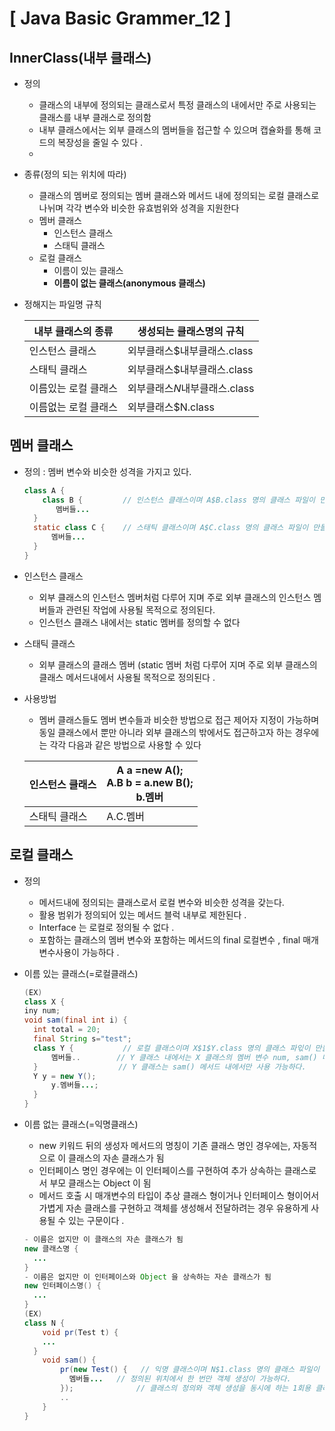 # [ Java Basic Grammer_12 ]

## InnerClass(내부 클래스)

- 정의

  - 클래스의 내부에 정의되는 클래스로서 특정 클래스의 내에서만 주로 사용되는 클래스를 내부 클래스로 정의함
  - 내부 클래스에서는 외부 클래스의 멤버들을 접근할 수 있으며 캡슐화를 통해 코드의 복장성을 줄일 수 있다 .
  - 

- 종류(정의 되는 위치에 따라)

  - 클래스의 멤버로 정의되는 멤버 클래스와 메서드 내에 정의되는 로컬 클래스로 나뉘며 각각 변수와 비슷한 유효범위와 성격을 지원한다
  - 멤버 클래스
    - 인스턴스 클래스
    - 스태틱 클래스
  - 로컬 클래스
    - 이름이 있는 클래스
    - **이름이 없는 클래스(anonymous 클래스)**

- 정해지는 파일명 규칙

  | 내부 클래스의 종류   | 생성되는 클래스명의 규칙      |
  | -------------------- | ----------------------------- |
  | 인스턴스 클래스      | 외부클래스$내부클래스.class   |
  | 스태틱 클래스        | 외부클래스$내부클래스.class   |
  | 이름있는 로컬 클래스 | 외부클래스$N$내부클래스.class |
  | 이름없는 로컬 클래스 | 외부클래스$N.class            |

## 멤버 클래스

- 정의 : 멤버 변수와 비슷한 성격을 가지고 있다.

  ```java
  class A {
      class B {			// 인스턴스 클래스이며 A$B.class 명의 클래스 파일이 만들어진다
     	 멤버들...
  	}
  	static class C {	// 스태틱 클래스이며 A$C.class 명의 클래스 파일이 만들어진다
  		멤버들...
  	}
  }
  ```

- 인스턴스 클래스

  - 외부 클래스의 인스턴스 멤버처럼 다루어 지며 주로 외부 클래스의 인스턴스 멤버들과 관련된 작업에 사용될 목적으로 정의된다.
  - 인스턴스 클래스 내에서는 static 멤버를 정의할 수 없다

- 스태틱 클래스

  - 외부 클래스의 클래스 멤버 (static 멤버 처럼 다루어 지며 주로 외부 클래스의 클래스 메서드내에서 사용될 목적으로 정의된다 .

- 사용방법

  - 멤버 클래스들도 멤버 변수들과 비슷한 방법으로 접근 제어자 지정이 가능하며 동일 클래스에서 뿐만 아니라 외부 클래스의 밖에서도 접근하고자 하는 경우에는 각각 다음과 같은 방법으로 사용할 수 있다

  | 인스턴스 클래스 | A a =new A();<br />A.B b = a.new B();<br/>b.멤버 |
  | --------------- | ------------------------------------------------ |
  | 스태틱 클래스   | A.C.멤버                                         |

## 로컬 클래스

- 정의

  - 메서드내에 정의되는 클래스로서 로컬 변수와 비슷한 성격을 갖는다.
  - 활용 범위가 정의되어 있는 메서드 블럭 내부로 제한된다 .
  - Interface 는 로컬로 정의될 수 없다 .
  - 포함하는 클래스의 멤버 변수와 포함하는 메서드의 final 로컬변수 , final 매개변수사용이 가능하다 .

- 이름 있는 클래스(=로컬클래스)

  ```java
  (EX)
  class X {
  iny num;
  void sam(final int i) {
  	int total = 20;
  	final String s="test";
  	class Y {			// 로컬 클래스이며 X$1$Y.class 명의 클래스 파읷이 만들어진다. 
  		멤버들..		 // Y 클래스 내에서는 X 클래스의 멤버 변수 num, sam() 메서드의 final 지역변수 s 를 사용할 수 있다. 
  	}				   // Y 클래스는 sam() 메서드 내에서만 사용 가능하다.
  	Y y = new Y();
  		y.멤버들...;
  	}
  }
  ```

- 이름 없는 클래스(=익명클래스)

  - new 키워드 뒤의 생성자 메서드의 명칭이 기존 클래스 명인 경우에는, 자동적으로 이 클래스의 자손 클래스가 됨
  - 인터페이스 명인 경우에는 이 인터페이스를 구현하여 추가 상속하는 클래스로서 부모 클래스는 Object 이 됨
  - 메서드 호출 시 매개변수의 타입이 추상 클래스 형이거나 인터페이스 형이어서 가볍게 자손 클래스를 구현하고 객체를 생성해서 전달하려는 경우 유용하게 사용될 수 있는 구문이다 .

  ```java
  - 이름은 없지만 이 클래스의 자손 클래스가 됨
  new 클래스명 {
  	...
  }
  - 이름은 없지만 이 인터페이스와 Object 을 상속하는 자손 클래스가 됨
  new 인터페이스명() {
  	...
  }
  (EX)
  class N {
      void pr(Test t) {
      ...
  	}
      void sam() {
          pr(new Test() {	// 익명 클래스이며 N$1.class 명의 클래스 파일이 만들어진다.
          	멤버들...	 // 정의된 위치에서 한 번만 객체 생성이 가능하다.
          });			   // 클래스의 정의와 객체 생성을 동시에 하는 1회용 클래스라고 할 수 있다.
          ..
      }
  }
  ```

  